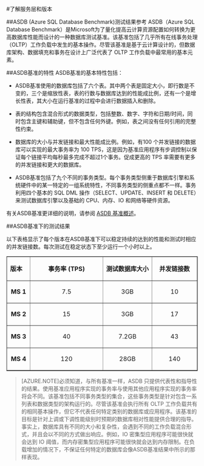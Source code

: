 <properties linkid="" urlDisplayName="" pageTitle="了解服务层和版本 - Azure 微软云" metaKeywords="Azure 云,技术文档,文档与资源,MySQL,数据库,性能,Azure MySQL, MySQL PaaS,Azure MySQL PaaS, Azure MySQL Service, Azure RDS,ASDB基准" description="针对服务层和不同版本的性能介绍,为您选择MySQL Database on Azure提供了详细的参考。我们按照ASDB基准,提供了不同版本的测试数据供您参考。" metaCanonical="" services="MySQL" documentationCenter="Services" title="" authors="" solutions="" manager="" editor="" />

<tags ms.service="mysql" ms.date="" wacn.date="04/29/2015"/>

#了解服务层和版本

##ASDB (Azure SQL Database Benchmark)测试结果参考 
ASDB（Azure SQL Database Benchmark）是Microsoft为了量化提高云计算资源配置如何转换为更高数据库性能而设计的一种数据库测试基准。该基准包括了几乎所有在线事务处理（OLTP）工作负载中发生的基本操作。尽管该基准是基于云计算设计的，但数据库架构、数据填充和事务在设计上广泛代表了 OLTP 工作负载中最常用的基本元素。

##ASDB基准的特性 
ASDB基准的基本特性包括：

- ASDB基准使用的数据库包括了六个表。其中两个表是固定大小，即行数是不变的，三个是缩放性表，表的行数与数据库达到的性能成比例，还有一个是增长性表，其大小在运行基准的过程中会进行数据插入和删除。

- 表的结构包含混合形式的数据类型，包括整数、数字、字符和日期/时间，同时包含主键和辅助键，但不包含任何外键。例如，表之间没有任何引用的完整性约束。

- 数据库的大小与并发链接和最大性能成比例。例如，有100 个并发链接的数据库可以实现的最大事务率为 100 TPS，这是因为基准应用程序有步调控制以保证每个链接平均每秒最多完成不超过1个事务。促成更高的 TPS 率需要有更多的并发链接和更大的数据库。

- ASDB基准包括了九个不同的事务类型。每个事务类型侧重于数据库引擎和系统硬件中的某一特定的一组系统特性，不同事务类型的侧重点都不一样。事务利用四个基本的 SQL DML 操作（SELECT、UPDATE、INSERT 和 DELETE）来测试数据库引擎以及基础的 CPU、内存、IO 和网络等硬件资源。

有关ASDB基准更详细的说明，请参阅 [ASDB 基准概述](https://msdn.microsoft.com/zh-cn/library/azure/dn741327.aspx#Benchmark_summary)。

##ASDB基准下的测试结果

以下表格显示了每个版本在ASDB基准下可以稳定持续的达到的性能和测试时相应的并发链接数。每次测试在稳定状态下至少运行一个小时以上。

<table border="1" cellspacing="0" cellpadding="0" width="477">
  <tr>
    <td width="47" valign="top"><p><strong>版本</strong><strong> </strong></p></td>
    <td width="195" valign="top"><p align="center"><strong>事</strong><strong>务</strong><strong>率</strong><strong> (TPS)</strong></p></td>
    <td width="122" valign="top"><p align="center"><strong>测试数据库大小</strong><strong> </strong></p></td>
    <td width="113" valign="top"><p align="center"><strong>并发链接数</strong><strong> </strong></p></td>
  </tr>
  <tr>
    <td width="47" valign="top"><p align="center"><strong>MS 1</strong></p></td>
    <td width="195" valign="top"><p align="center">7.5</p></td>
    <td width="122" valign="top"><p align="center">3GB</p></td>
    <td width="113" valign="top"><p align="center">10</p></td>
  </tr>
  <tr>
    <td width="47" valign="top"><p align="center"><strong>MS 2</strong></p></td>
    <td width="195" valign="top"><p align="center">15</p></td>
    <td width="122" valign="top"><p align="center">3GB</p></td>
    <td width="113" valign="top"><p align="center">17</p></td>
  </tr>
  <tr>
    <td width="47" valign="top"><p align="center"><strong>MS 3</strong></p></td>
    <td width="195" valign="top"><p align="center">40</p></td>
    <td width="122" valign="top"><p align="center">7.2GB</p></td>
    <td width="113" valign="top"><p align="center">43</p></td>
  </tr>
  <tr>
    <td width="47" valign="top"><p align="center"><strong>MS 4</strong></p></td>
    <td width="195" valign="top"><p align="center">120</p></td>
    <td width="122" valign="top"><p align="center">28GB</p></td>
    <td width="113" valign="top"><p align="center">140</p></td>
  </tr>
</table>

>[AZURE.NOTE]必须知道，与所有基准一样，ASDB 只提供代表性和指导性的结果。使用基准应用程序实现的事务率与使用其他应用程序实现的事务率将会不同。该基准包括不同事务类型的集合，这些事务类型是针对包含一系列表和数据类型的架构运行的。尽管该基准会执行所有 OLTP 工作负载共有的相同基本操作，但它不代表任何特定类别的数据库或应用程序。该基准的目标是针对上调或下调性能级别时预期的数据库相对性能提供合理的指导。事实上，数据库具有不同的大小和复杂性，会遇到不同的工作负载混合形式，并且会以不同的方式做出响应。例如，IO 密集型应用程序可能很快就会达到 IO 阈值，而内存密集型应用程序可能很快就会达到内存限制。在负载增加的情况下，不保证任何特定的数据库会像ASDB基准结果中所示的那样表现。
